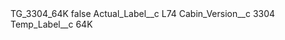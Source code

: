 <?xml version="1.0" encoding="UTF-8"?>
<CustomMetadata xmlns="http://soap.sforce.com/2006/04/metadata" xmlns:xsi="http://www.w3.org/2001/XMLSchema-instance" xmlns:xsd="http://www.w3.org/2001/XMLSchema">
    <label>TG_3304_64K</label>
    <protected>false</protected>
    <values>
        <field>Actual_Label__c</field>
        <value xsi:type="xsd:string">L74</value>
    </values>
    <values>
        <field>Cabin_Version__c</field>
        <value xsi:type="xsd:string">3304</value>
    </values>
    <values>
        <field>Temp_Label__c</field>
        <value xsi:type="xsd:string">64K</value>
    </values>
</CustomMetadata>

